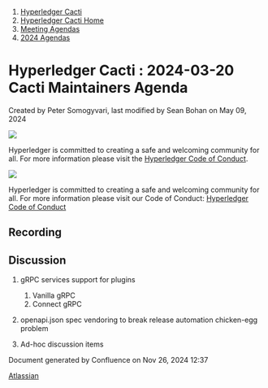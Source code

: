 1. [Hyperledger Cacti](index.html)
2. [Hyperledger Cacti Home](Hyperledger-Cacti-Home_20414469.html)
3. [Meeting Agendas](Meeting-Agendas_20414488.html)
4. [2024 Agendas](2024-Agendas_20415746.html)

# Hyperledger Cacti : 2024-03-20 Cacti Maintainers Agenda

Created by Peter Somogyvari, last modified by Sean Bohan on May 09, 2024

![](https://wiki.hyperledger.org/download/attachments/2392771/welcome.png?version=2&modificationDate=1572450107000&api=v2)

Hyperledger is committed to creating a safe and welcoming community for all. For more information please visit the [Hyperledger Code of Conduct](https://lf-hyperledger.atlassian.net/wiki/spaces/HYP/pages/19595281/Hyperledger+Code+of+Conduct).

![](https://wiki.hyperledger.org/download/attachments/29034696/Antitrustnotice.png?version=1&modificationDate=1581695654000&api=v2)

Hyperledger is committed to creating a safe and welcoming community for all. For more information please visit our Code of Conduct: [Hyperledger Code of Conduct](https://lf-hyperledger.atlassian.net/wiki/spaces/HYP/pages/19595281/Hyperledger+Code+of+Conduct)

## Recording

## Discussion

1. gRPC services support for plugins
   
   1. Vanilla gRPC
   2. Connect gRPC
2. openapi.json spec vendoring to break release automation chicken-egg problem
3. Ad-hoc discussion items

Document generated by Confluence on Nov 26, 2024 12:37

[Atlassian](http://www.atlassian.com/)
